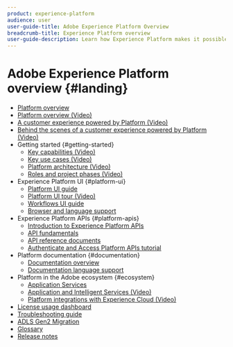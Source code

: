 ```yaml
---
product: experience-platform
audience: user
user-guide-title: Adobe Experience Platform Overview
breadcrumb-title: Experience Platform overview
user-guide-description: Learn how Experience Platform makes it possible to deliver personalized experiences to your customers in real-time.
---
```


# Adobe Experience Platform overview {#landing}

* [Platform overview](home.md)
* [Platform overview (Video)](video/platform-overview.md)
* [A customer experience powered by Platform (Video)](video/customer-experience.md)
* [Behind the scenes of a customer experience powered by Platform (Video)](video/customer-experience-bts.md)
* Getting started {#getting-started}
  * [Key capabilities (Video)](video/key-capabilities.md)
  * [Key use cases (Video)](video/platform-use-cases.md)
  * [Platform architecture (Video)](video/platform-architecture.md)
  * [Roles and project phases (Video)](video/roles-project-phases.md)
* Experience Platform UI {#platform-ui}
  * [Platform UI guide](ui-guide.md)
  * [Platform UI tour (Video)](video/platform-ui.md)
  * [Workflows UI guide](workflows.md)
  * [Browser and language support](browser-language-support.md)
* Experience Platform APIs {#platform-apis}
  * [Introduction to Experience Platform APIs](api-guide.md)
  * [API fundamentals](api-fundamentals.md)
  * [API reference documents](http://www.adobe.com/go/platform-api-reference-en)
  * [Authenticate and Access Platform APIs tutorial](api-authentication.md)
* Platform documentation {#documentation}
  * [Documentation overview](documentation/overview.md)
  * [Documentation language support](documentation/language-support.md)
* Platform in the Adobe ecosystem {#ecosystem}
  * [Application Services](application-services.md)
  * [Application and Intelligent Services (Video)](video/application-intelligent-services.md)
  * [Platform integrations with Experience Cloud (Video)](video/experience-cloud-integrations.md)
* [License usage dashboard](license-usage-dashboard.md)
* [Troubleshooting guide](troubleshooting.md)
* [ADLS Gen2 Migration](adls2-gen2-migration.md)
* [Glossary](glossary.md)
* [Release notes](https://www.adobe.com/go/platform-release-notes-en)